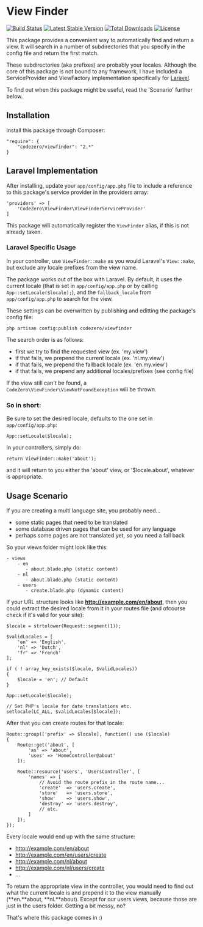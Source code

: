 # View Finder #

[![Build Status](https://travis-ci.org/codezero-be/viewfinder.svg?branch=master)](https://travis-ci.org/codezero-be/viewfinder)
[![Latest Stable Version](https://poser.pugx.org/codezero/viewfinder/v/stable.svg)](https://packagist.org/packages/codezero/viewfinder)
[![Total Downloads](https://poser.pugx.org/codezero/viewfinder/downloads.svg)](https://packagist.org/packages/codezero/viewfinder)
[![License](https://poser.pugx.org/codezero/viewfinder/license.svg)](https://packagist.org/packages/codezero/viewfinder)

This package provides a convenient way to automatically find and return a view. It will search in a number of subdirectories that you specify in the config file and return the first match.

These subdirectories (aka prefixes) are probably your locales.
Although the core of this package is not bound to any framework, I have included a ServiceProvider and ViewFactory implementation specifically for [Laravel](http://www.laravel.com/). 

To find out when this package might be useful, read the 'Scenario' further below.

## Installation ##

Install this package through Composer:

    "require": {
    	"codezero/viewfinder": "2.*"
    }

## Laravel Implementation ##

After installing, update your `app/config/app.php` file to include a reference to this package's service provider in the providers array:

    'providers' => [
	    'CodeZero\ViewFinder\ViewFinderServiceProvider'
    ]

This package will automatically register the `ViewFinder` alias, if this is not already taken.

### Laravel Specific Usage ###

In your controller, use `ViewFinder::make` as you would Laravel's `View::make`, but exclude any locale prefixes from the view name.

The package works out of the box with Laravel. By default, it uses the current locale (that is set in `app/config/app.php` or by calling `App::setLocale($locale);`), and the `fallback_locale` from `app/config/app.php` to search for the view.

These settings can be overwritten by publishing and editting the package's config file:

    php artisan config:publish codezero/viewfinder

The search order is as follows:

- first we try to find the requested view (ex. 'my.view')
- if that fails, we prepend the current locale (ex. 'nl.my.view')
- if that fails, we prepend the fallback locale (ex. 'en.my.view')
- if that fails, we prepend any additional locales/prefixes (see config file) 

If the view still can't be found, a `CodeZero\ViewFinder\ViewNotFoundException` will be thrown.

### So in short: ###

Be sure to set the desired locale, defaults to the one set in `app/config/app.php`:

    App::setLocale($locale);

In your controllers, simply do:

	return ViewFinder::make('about');

and it will return to you either the 'about' view, or '$locale.about', whatever is appropriate.

## Usage Scenario ##

If you are creating a multi language site, you probably need...

- some static pages that need to be translated
- some database driven pages that can be used for any language
- perhaps some pages are not translated yet, so you need a fall back

So your views folder might look like this:

    - views
        - en
           - about.blade.php (static content)
        - nl
           - about.blade.php (static content)
        - users
           - create.blade.php (dynamic content)

If your URL structure looks like **http://example.com/en/about**, then you could extract the desired locale from it in your routes file (and ofcourse check if it's valid for your site):

    $locale = strtolower(Request::segment(1));

	$validLocales = [
		'en' => 'English',
        'nl' => 'Dutch',
        'fr' => 'French'
	];

	if ( ! array_key_exists($locale, $validLocales))
	{
		$locale = 'en'; // Default
	}

	App::setLocale($locale);

	// Set PHP's locale for date translations etc.
	setlocale(LC_ALL, $validLocales[$locale]);

After that you can create routes for that locale:

    Route::group(['prefix' => $locale], function() use ($locale)
    {
    	Route::get('about', [
    		'as' => 'about',
    		'uses' => 'HomeController@about'
    	]);

		Route::resource('users', 'UsersController', [
	        'names' => [
				// Avoid the route prefix in the route name...
	            'create'  => 'users.create',
	            'store'   => 'users.store',
	            'show'    => 'users.show',
	            'destroy' => 'users.destroy',
				// etc.
	        ]
		]);
    });

Every locale would end up with the same structure:

- http://example.com/en/about
- http://example.com/en/users/create
- http://example.com/nl/about
- http://example.com/nl/users/create
- ...

To return the appropriate view in the controller, you would need to find out what the current locale is and prepend it to the view manually (**en.**about, **nl.**about). Except for our users views, because those are just in the users folder. Getting a bit messy, no?

That's where this package comes in :)
